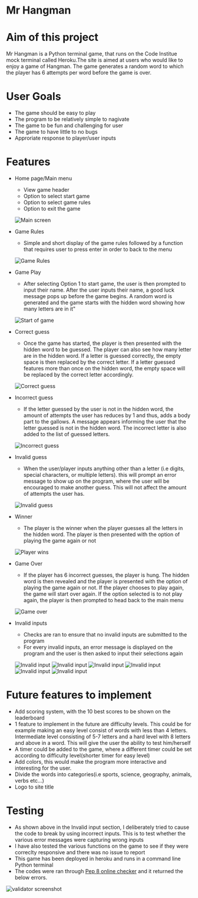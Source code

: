 # Mr Hangman 

# Aim of this project

Mr Hangman is a Python terminal game, that runs on the Code Institue mock terminal called Heroku.The site is aimed at users who would like to enjoy a game of Hangman. The game generates a random word to which the player has 6 attempts per word before the game is over.


# User Goals 

* The game should be easy to play
* The program to be relatively simple to nagivate
* The game to be fun and challenging for user
* The game to have little to no bugs
* Approriate response to player/user inputs

# **Features** #

* Home page/Main menu
  * View game header
  * Option to select start game
  * Option to select game rules
  * Option to exit the game

  ![Main screen](/screenshots/Main%20menu.png) 

* Game Rules
  * Simple and short display of the game rules followed by a function that requires user to press enter 
  in order to back to the menu

  ![Game Rules](/screenshots/Game%20Rules.png)

* Game Play
  * After selecting Option 1 to start game, the user is then prompted to input their name. After the user inputs their
  name, a good luck message pops up before the game begins. A random word is generated and the game starts with the hidden word showing how many letters are in it"

  ![Start of game](/screenshots/Game%20play.png)

* Correct guess
  * Once the game has started, the player is then presented with the hidden word to be guessed. The player can also see
  how many letter are in the hidden word. If a letter is guessed correctly, the empty space is then replaced by the correct letter. If a letter guessed features more than once on the hidden word, the empty space will be replaced by the correct letter accordingly.


  ![Correct guess](/screenshots/Correct%20guess.png)


* Incorrect guess 
  * If the letter guessed by the user is not in the hidden word, the amount of attempts the user has reduces by 1 
  and thus, adds a body part to the gallows. A message appears informing the user that the letter guessed is not in the hidden word. The incorrect letter is also added to the list of guessed letters.


  ![Incorrect guess](/screenshots/Incorrect%20guess.png)


* Invalid guess
  * When the user/player inputs anything other than a letter (i.e digits, special characters, or multiple letters). this will prompt an error message to show up on the program, where the user will be encouraged to make another guess.
  This will not affect the amount of attempts the user has.


  ![Invalid guess](/screenshots/Invalid%20guess.png)

* Winner 
  * The player is the winner when the player guesses all the letters in the hidden word. The player is then presented with the option of playing the game again or not


  ![Player wins](/screenshots/Player%20wins.png)


* Game Over 
  * If the player has 6 incorrect guesses, the player is hung. The hidden word is then revealed and the player is presented with the option of playing the game again or not. If the player chooses to play again, the game will start over again. If the option selected is to not play again, the player is then prompted to head back to the main menu


  ![Game over](/screenshots/Game%20over.png)

* Invalid inputs
  * Checks are ran to ensure that no invalid inputs are submitted to the program
  * For every invalid inputs, an error message is displayed on the program and the user is then asked to input their selections again


  ![Invalid input](/screenshots/Invalid%20input%201.png)
  ![Invalid input](/screenshots/invalid%20input%202.png)
  ![Invalid input](/screenshots/Invalid%20input%203.png)
  ![Invalid input](/screenshots/Invalid%20input%204.png)
  ![Invalid input](/screenshots/Invalid%20input%205.png)
  ![Invalid input](/screenshots/Invalid%20input%206.png)

# Future features to implement 

* Add scoring system, with the 10 best scores to be shown on the leaderboard
* 1 feature to implement in the future are difficulty levels. This could be for example making an easy level consist of words with less than 4 letters. Intermediate level consisting of 5-7 letters and a hard level with 8 letters and above in a word. This will give the user the ability to test him/herself
* A timer could be added to the game, where a different timer could be set according to difficulty level(shorter timer for easy level)
* Add colors, this would make the program more interactive and interesting for the user.
* Divide the words into categories(i.e sports, science, geography, animals, verbs etc...)
* Logo to site title

# Testing

* As shown above in the Invalid input section, I deliberately tried to cause the code to break by using incorrect inputs. This is to test whether the various error messages were capturing wrong inputs
* I have also tested the various functions on the game to see if they were correclty responsive and there was no issue to report
* This game has been deployed in heroku and runs in a command line Python terminal
* The codes were ran through [Pep 8 online checker](http://pep8online.com/) and it returned the below errors.

![validator screenshot](/screenshots/Pep8%20screenshot.png)





